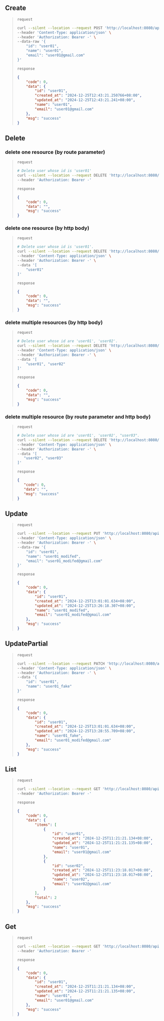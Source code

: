 ## Create

>   `request`
>
>   ```bash
>   curl --silent --location --request POST 'http://localhost:8080/api/user' \
>   --header 'Content-Type: application/json' \
>   --header 'Authorization: Bearer -' \
>   --data-raw '{
>       "id": "user01",
>       "name": "user01",
>       "email": "user01@gmail.com"
>   }'
>   ```
>
>   `response`
>
>   ```json
>   {
>       "code": 0,
>       "data": {
>           "id": "user01",
>           "created_at": "2024-12-25T12:43:21.250766+08:00",
>           "updated_at": "2024-12-25T12:43:21.241+08:00",
>           "name": "user01",
>           "email": "user01@gmail.com"
>       },
>       "msg": "success"
>   }
>   ```



## Delete

### delete one resource (by route parameter)

>   `request`
>
>   ```bash
>   # Delete user whose id is 'user01'
>   curl --silent --location --request DELETE 'http://localhost:8080/api/user/user01' \
>   --header 'Authorization: Bearer -'
>   ```
>
>   `response`
>
>   ```json
>   {
>       "code": 0,
>       "data": "",
>       "msg": "success"
>   }
>   ```

### delete one resource (by http body)

>   `request`
>
>   ```bash
>   # Delete user whose id is 'user01'.
>   curl --silent --location --request DELETE 'http://localhost:8080/api/user' \
>   --header 'Content-Type: application/json' \
>   --header 'Authorization: Bearer -' \
>   --data '[
>       "user01"
>   ]'
>   ```
>
>   `response`
>
>   ```json
>   {
>       "code": 0,
>       "data": "",
>       "msg": "success"
>   }
>   ```

### delete multiple resources (by http body)

>   `request`
>
>   ```bash
>   # Delete user whose id are 'user01', 'user02'.
>   curl --silent --location --request DELETE 'http://localhost:8080/api/user' \
>   --header 'Content-Type: application/json' \
>   --header 'Authorization: Bearer -' \
>   --data '[
>       "user01", "user02"
>   ]'
>   ```
>
>   `response`
>
>   ```json
>   {
>       "code": 0,
>       "data": "",
>       "msg": "success"
>   }
>   ```

### delete multiple resource (by route parameter and http body)

>`request`
>
>```bash
># Delete user whose id are 'user01', 'user02', "user03".
>curl --silent --location --request DELETE 'http://localhost:8080/api/user/user01' \
>--header 'Content-Type: application/json' \
>--header 'Authorization: Bearer -' \
>--data '[
>    "user02", "user03"
>]'
>```
>
>`response`
>
>```json
>{
>    "code": 0,
>    "data": "",
>    "msg": "success"
>}
>```



## Update

>   `request`
>
>   ```bash
>   curl --silent --location --request PUT 'http://localhost:8080/api/user' \
>   --header 'Content-Type: application/json' \
>   --header 'Authorization: Bearer -' \
>   --data-raw '{
>       "id": "user01",
>       "name": "user01_modifed",
>       "email": "user01_modifed@gmail.com"
>   }'
>   ```
>
>   `response`
>
>   ```json
>   {
>       "code": 0,
>       "data": {
>           "id": "user01",
>           "created_at": "2024-12-25T13:01:01.634+08:00",
>           "updated_at": "2024-12-25T13:26:18.307+08:00",
>           "name": "user01_modifed",
>           "email": "user01_modifed@gmail.com"
>       },
>       "msg": "success"
>   }
>   ```



## UpdatePartial

>   `request`
>
>   ```bash
>   curl --silent --location --request PATCH 'http://localhost:8080/api/user' \
>   --header 'Content-Type: application/json' \
>   --header 'Authorization: Bearer -' \
>   --data '{
>       "id": "user01",
>       "name": "user01_fake"
>   }'
>   ```
>
>   `response`
>
>   ```json
>   {
>       "code": 0,
>       "data": {
>           "id": "user01",
>           "created_at": "2024-12-25T13:01:01.634+08:00",
>           "updated_at": "2024-12-25T13:28:55.709+08:00",
>           "name": "user01_fake",
>           "email": "user01_modifed@gmail.com"
>       },
>       "msg": "success"
>   }
>   ```



## List

>   `request`
>
>   ```bash
>   curl --silent --location --request GET 'http://localhost:8080/api/user' \
>   --header 'Authorization: Bearer -'
>   ```
>
>   `response`
>
>   ```json
>   {
>       "code": 0,
>       "data": {
>           "items": [
>               {
>                   "id": "user01",
>                   "created_at": "2024-12-25T11:21:21.134+08:00",
>                   "updated_at": "2024-12-25T11:21:21.135+08:00",
>                   "name": "user01",
>                   "email": "user01@gmail.com"
>               },
>               {
>                   "id": "user02",
>                   "created_at": "2024-12-25T11:23:18.017+08:00",
>                   "updated_at": "2024-12-25T11:23:18.017+08:00",
>                   "name": "user02",
>                   "email": "user02@gmail.com"
>               }
>           ],
>           "total": 2
>       },
>       "msg": "success"
>   }
>   ```



## Get

>   `request`
>
>   ```bash
>   curl --silent --location --request GET 'http://localhost:8080/api/user/user01' \
>   --header 'Authorization: Bearer -'
>   ```
>
>   `response`
>
>   ```json
>   {
>       "code": 0,
>       "data": {
>           "id": "user01",
>           "created_at": "2024-12-25T11:21:21.134+08:00",
>           "updated_at": "2024-12-25T11:21:21.135+08:00",
>           "name": "user01",
>           "email": "user01@gmail.com"
>       },
>       "msg": "success"
>   }
>   ```

